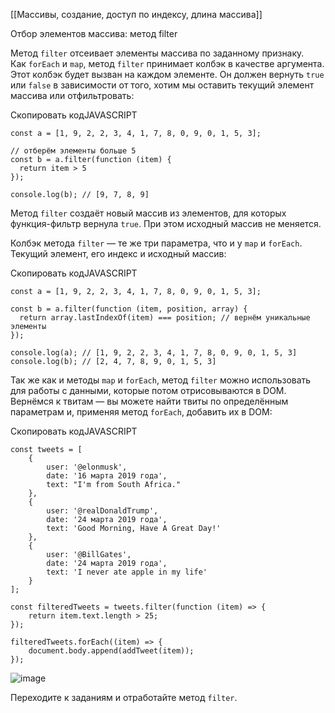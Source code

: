 [[Массивы, создание, доступ по индексу, длина массива]]

Отбор элементов массива: метод filter

Метод `filter` отсеивает элементы массива по заданному признаку. Как `forEach` и `map`, метод `filter` принимает колбэк в качестве аргумента. Этот колбэк будет вызван на каждом элементе. Он должен вернуть `true` или `false` в зависимости от того, хотим мы оставить текущий элемент массива или отфильтровать:

Скопировать кодJAVASCRIPT

```
const a = [1, 9, 2, 2, 3, 4, 1, 7, 8, 0, 9, 0, 1, 5, 3];

// отберём элементы больше 5
const b = a.filter(function (item) {
  return item > 5
});

console.log(b); // [9, 7, 8, 9] 
```

Метод `filter` создаёт новый массив из элементов, для которых функция-фильтр вернула `true`. При этом исходный массив не меняется.

Колбэк метода `filter` — те же три параметра, что и у `map` и `forEach`. Текущий элемент, его индекс и исходный массив:

Скопировать кодJAVASCRIPT

```
const a = [1, 9, 2, 2, 3, 4, 1, 7, 8, 0, 9, 0, 1, 5, 3];

const b = a.filter(function (item, position, array) {
  return array.lastIndexOf(item) === position; // вернём уникальные элементы
});

console.log(a); // [1, 9, 2, 2, 3, 4, 1, 7, 8, 0, 9, 0, 1, 5, 3]
console.log(b); // [2, 4, 7, 8, 9, 0, 1, 5, 3] 
```

Так же как и методы `map` и `forEach`, метод `filter` можно использовать для работы с данными, которые потом отрисовываются в DOM. Вернёмся к твитам — вы можете найти твиты по определённым параметрам и, применяя метод `forEach`, добавить их в DOM:

Скопировать кодJAVASCRIPT

```
const tweets = [
    {
        user: '@elonmusk',
        date: '16 марта 2019 года',
        text: "I'm from South Africa."
    },
    {
        user: '@realDonaldTrump',
        date: '24 марта 2019 года',
        text: 'Good Morning, Have A Great Day!'
    },
    {
        user: '@BillGates',
        date: '24 марта 2019 года',
        text: 'I never ate apple in my life'
    }
];

const filteredTweets = tweets.filter(function (item) => {
    return item.text.length > 25;
});

filteredTweets.forEach((item) => {
    document.body.append(addTweet(item));
}); 
```

![image](https://pictures.s3.yandex.net/resources/Untitled_1607698863.png)

Переходите к заданиям и отработайте метод `filter`.
